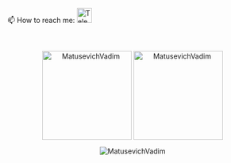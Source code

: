 📫 How to reach me: <a href="https://t.me/Elmooo_ya"><img height="30em" src="https://telegra.ph/file/6dab703f0e680b0ed613f.png" alt = "Telegram"/></a>
<br/><br/><br/>


<p align="center"><img height="180em" src="https://github-readme-stats.vercel.app/api?username=MatusevichVadim&hide_border=true&count_private=true&show_icons=true&theme=radical" alt="MatusevichVadim" align = "center"/>
<img height="180em" src="https://github-readme-stats.vercel.app/api/top-langs?username=MatusevichVadim&show_icons=true&locale=en&layout=compact&hide_border=true&theme=radical" alt="MatusevichVadim" align = "center"/></p>

<p align="center"><img src="https://github-readme-streak-stats.herokuapp.com/?user=MatusevichVadim&theme=black-ice&hide_border=true&stroke=0000&background=0D1117&ring=e05397&fire=e05397&currStreakLabel=e05397" alt="MatusevichVadim" /></p>
